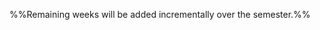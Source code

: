 <link rel="stylesheet" href="{{baseUrl}}/css/main.css">

<include src="../common/header.md" />

<div class="website-content">

<panel header=":exclamation: Week 1 [Jan 15]" expanded no-close>
  <include src="week1/index.md"/>
</panel><p/>

<panel header=":exclamation: Week 2 [Jan 22]" expanded no-close>
  <include src="week2/index.md"/>
</panel><p/>

%%Remaining weeks will be added incrementally over the semester.%%

</div>

